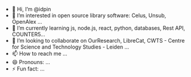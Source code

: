 - 👋 Hi, I’m @idpin
- 👀 I’m interested in open source library software: Celus, Unsub, OpenAlex ...
- 🌱 I’m currently learning js, node.js, react, python, databases, Rest API, COUNTER5...
- 💞️ I’m looking to collaborate on OurResearch, LibreCat, CWTS - Centre for Science and Technology Studies - Leiden ...
- 📫 How to reach me ...
- 😄 Pronouns: ...
- ⚡ Fun fact: ...

<!---
idpin/idpin is a ✨ special ✨ repository because its `README.md` (this file) appears on your GitHub profile.
You can click the Preview link to take a look at your changes.
--->
